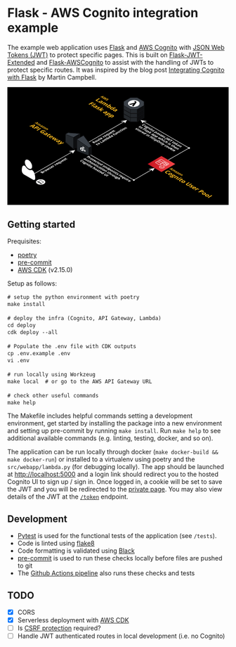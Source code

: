 # Flask - AWS Cognito integration example

The example web application uses [Flask](https://flask.palletsprojects.com/en/2.0.x/) and [AWS Cognito](https://aws.amazon.com/cognito/) with [JSON Web Tokens (JWT)](https://jwt.io/) to protect specific pages. This is built on [Flask-JWT-Extended](https://flask-jwt-extended.readthedocs.io/en/stable/) and [Flask-AWSCognito](https://flask-awscognito.readthedocs.io/en/latest/index.html) to assist with the handling of JWTs to protect specific routes. It was inspired by the blog post [Integrating Cognito with Flask](https://medium.com/analytics-vidhya/integrating-cognito-with-flask-e00010866054) by Martin Campbell.

![Architecture](architecture.png)

## Getting started

Prequisites:

* [poetry](https://python-poetry.org/)
* [pre-commit](https://pre-commit.com/)
* [AWS CDK](https://aws.amazon.com/cdk/) (v2.15.0)

Setup as follows:

```shell
# setup the python environment with poetry
make install

# deploy the infra (Cognito, API Gateway, Lambda)
cd deploy
cdk deploy --all

# Populate the .env file with CDK outputs
cp .env.example .env
vi .env

# run locally using Workzeug
make local  # or go to the AWS API Gateway URL

# check other useful commands
make help
```

The Makefile includes helpful commands setting a development environment, get started by installing the package into a new environment and setting up pre-commit by running `make install`. Run `make help` to see additional available commands (e.g. linting, testing, docker, and so on).


The application can be run locally through docker (`make docker-build && make docker-run`) or installed to a virtualenv using poetry and the `src/webapp/lambda.py` (for debugging locally). The app should be launched at [http://localhost:5000](http://localhost:5000) and a login link should redirect you to the hosted Cognito UI to sign up / sign in. Once logged in, a cookie will be set to save the JWT and you will be redirected to the [private page](http://localhost:5000/private). You may also view details of the JWT at the [`/token`](http://localhost:5000/token) endpoint.


## Development

* [Pytest](https://docs.pytest.org/en/6.2.x/) is used for the functional tests of the application (see `/tests`).
* Code is linted using [flake8](https://flake8.pycqa.org/en/latest/)
* Code formatting is validated using [Black](https://github.com/psf/black)
* [pre-commit](https://pre-commit.com/) is used to run these checks locally before files are pushed to git
* The [Github Actions pipeline](.github/workflows/pipeline.yml) also runs these checks and tests


## TODO

- [x] CORS
- [X] Serverless deployment with [AWS CDK](https://aws.amazon.com/cdk/)
- [ ] Is [CSRF protection](https://flask-jwt-extended.readthedocs.io/en/stable/options/#cross-site-request-forgery-options) required?
- [ ] Handle JWT authenticated routes in local development (i.e. no Cognito)
